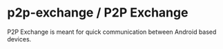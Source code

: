 # p2p-exchange / P2P Exchange
P2P Exchange is meant for quick communication between Android based devices.
